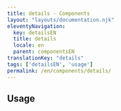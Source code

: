 ```yaml
---
title: details - Components
layout: "layouts/documentation.njk"
eleventyNavigation:
  key: detailsEN
  title: details
  locale: en
  parent: componentsEN
translationKey: "details"
tags: ['detailsEN', 'usage']
permalink: /en/components/details/
---
```


## Usage